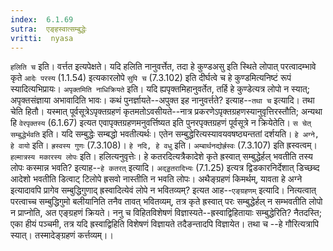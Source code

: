 ```yaml
---
index:  6.1.69
sutra:  एङ्हस्वात्सम्बुद्धेः
vritti:  nyasa
---
```


`हलिति च` इति। वर्त्तत इत्यपेक्षते। यदि हलिति नानुवर्त्तेत, तदा हे कुण्डअसु इति स्थिते लोपात् परत्वादम्भावे कृते `आदेः परस्य` (1.1.54) इत्यकारलोपे `सुपि च` (7.3.102) इति दीर्घत्वे च हे कुण्डमित्यनिष्टं रूपं स्यादित्यभिप्रायः। `अपृक्तमिति नाधिक्रियते` इति। यदि ह्यपृक्तमिहानुवर्तेत, तर्हि हे कुण्डेत्यत्र लोपो न स्यात्; अपृक्तसंज्ञाया अभावादिति भावः। कथं पुनर्ज्ञायते--अपुक्त इह नानुवर्त्तते? इत्याह--`तथा च` इत्यादि। तथा चेति हितौ। यस्मात् पूर्वसूत्रेऽपृक्तग्रहणं कृतमतोऽवसीयते--नात्र प्रकरणेऽपृक्तग्रहणस्यानुवृत्तिरस्तौति; अन्यथा हि `वेरपृक्तस्य` (6.1.67) इत्यत एवापृक्तग्रहणमनुवर्त्तिष्यत इति पुनरपृक्तग्रहणं पूर्वसूत्रे न क्रियेतेति। `स चेत् सम्बुद्धेर्भवति` इति। यदि सम्बुद्धेः सम्बद्धो भवतीत्यर्थः। एतेन सम्बुद्धेरित्यस्यावयवषष्ठ्यन्ततां दर्शयति। `हे अग्ने, हे वायो` इति। `ह्रस्वस्य गुणः` (7.3.108)। `हे नदि, हे वधु` इति। `अम्बार्थनद्योर्ह्रस्वः` (7.3.107) इति ह्रस्वत्वम्। `हल्मात्रस्य मकारस्य लोपः` इति। हलित्यनुवृत्तेः।
हे कतरदित्यत्रैकादेशे कृते ह्रस्वात् सम्बुद्धेर्हल् भवतीति तस्य लोपः कस्मान्न भवति? इत्याह--`हे कतरत्` इत्यादि। `अद्ड्डतरादिभ्यः` (7.1.25) इत्यत्र द्विडकारनिर्देशात् डिच्छब्द आदेशो भवतीति डित्वाट् टिलोपे ह्रसवो नास्तीति न भवति लोपः।
अथैङ्ग्रहणं किमर्थम्, यावता हे अग्ने इत्यादावपि प्रागेव सम्बुद्धिगुणाद् ह्रस्वादित्येवं लोपे न भवितव्यम्? इत्यत आह--`एङ्ग्रहणम्` इत्यादि। नित्यत्वात् परत्वाच्च सम्बुद्धिगुमो बलीयानिति तनैव तावत् भवितव्यम्, तत्र कृते ह्रस्वात् परः सम्बुद्धेर्हल् न सम्भवतीति लोपो न प्राप्नोति, अत एङ्ग्रहणं क्रियते। ननु च विहितविशेषणं विज्ञास्यते--ह्रस्वाद्विहितायाः सम्बुद्धेरिति? नैतदस्ति; एका हीयं पञ्चमी, तत्र यदि ह्रस्वाद्विहिति विशेषणं विज्ञायते तदैङन्तादपि विज्ञायेत। तथा च --हे गौरित्यत्रापि स्यात्। तस्मादेङ्ग्रहणं कर्त्तव्यम्।।

